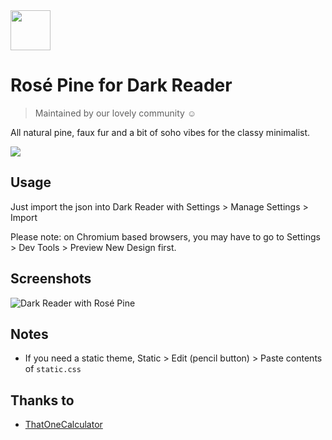 <img src="https://github.com/rose-pine/rose-pine-theme/blob/master/assets/icon.png" width="64" />

# Rosé Pine for Dark Reader

> Maintained by our lovely community ☺️

All natural pine, faux fur and a bit of soho vibes for the classy minimalist.

[![](https://img.shields.io/badge/Rosé%20Pine%20Theme-191724)](https://github.com/rose-pine/rose-pine-theme)

## Usage

Just import the json into Dark Reader with Settings > Manage Settings > Import

Please note: on Chromium based browsers, you may have to go to Settings > Dev Tools > Preview New Design first.

## Screenshots

![Dark Reader with Rosé Pine](https://i.imgur.com/3Jsazbo.png)

## Notes

- If you need a static theme, Static > Edit (pencil button) > Paste contents of `static.css`

## Thanks to

- [ThatOneCalculator](https://github.com/thatonecalculator)
